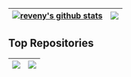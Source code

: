 
| <a href="https://github.com/reveny"><img align="center" src="https://github-readme-stats.vercel.app/api?username=reveny&show_icons=true&theme=github_dark&hide_border=true" alt="reveny's github stats" /></a> | <a href="https://github.com/reveny"><img align="center" src="https://github-readme-stats.vercel.app/api/top-langs/?username=reveny&layout=compact&theme=github_dark&hide_border=true&hide=TeX" /></a> |
| ------------- | ------------- |

## Top Repositories

| <a href="https://github.com/reveny/reveny"><img align="center" src="https://github-readme-stats.vercel.app/api/pin/?username=reveny&repo=reveny&theme=github_dark&hide_border=true" /></a> | <a href="https://github.com/reveny/Android-Ptrace-Injector"><img align="center" src="https://github-readme-stats.vercel.app/api/pin/?username=reveny&repo=Android-Ptrace-Injector&theme=github_dark&hide_border=true" /></a> |
| ------------- | ------------- |
